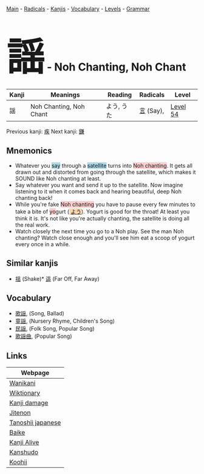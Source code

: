 <style> bigfont {font-size: 100px}</style>
[Main](../README.md) -
[Radicals](../radicals.md) -
[Kanjis](../kanjis.md) -
[Vocabulary](../vocabulary.md) -
[Levels](../levels.md) -
[Grammar](../grammar.md)
# <bigfont> 謡</bigfont> - Noh Chanting, Noh Chant 

| Kanji | Meanings | Reading | Radicals | Level |
| --- | --- | --- | --- | --- |
| 謡 | Noh Chanting, Noh Chant | よう, うた | [言](../radicals/言.md) (Say),  | [Level 54](../levels/wk_level54.md) |

Previous kanji: [疾](疾.md) Next kanji: [鎌](鎌.md) 

## Mnemonics
 * Whatever you <span style="background-color:#ADD8E6"> say</span> through a <span style="background-color:#ADD8E6"> satellite</span> turns into <span style="background-color:#ffcccb"> Noh chanting</span>. It gets all drawn out and distorted from going through the satellite, which makes it SOUND like Noh chanting at least.
* Say whatever you want and send it up to the satellite. Now imagine listening to it when it comes back and hearing beautiful, deep Noh chanting back!
* While you're fake <span style="background-color:#ffcccb"> Noh chanting</span> you have to pause every few minutes to take a bite of <span style="background-color:#ffcccb"> yo</span>gurt (<span style="background-color:#fed8b1"> [よう](https://jisho.org/search/よう)</span>). Yogurt is good for the throat! At least you think it is. It's not like you're actually chanting, the satellite is doing all the real work.
* Watch closely the next time you go to a Noh play. See the man Noh chanting? Watch close enough and you'll see him eat a scoop of yogurt every once in a while.


## Similar kanjis
 * [揺](揺.md) (Shake)* [遥](遥.md) (Far Off, Far Away)


## Vocabulary
 * [歌謡](../vocabulary/謡.md), (Song, Ballad)
* [童謡](../vocabulary/謡.md), (Nursery Rhyme, Children's Song)
* [民謡](../vocabulary/謡.md), (Folk Song, Popular Song)
* [歌謡曲](../vocabulary/謡.md), (Popular Song)



## Links 

| Webpage |
| --- |
| [Wanikani          ](https://www.wanikani.com/kanji/謡) |
| [Wiktionary        ](https://en.wiktionary.org/wiki/謡) |
| [Kanji damage      ](http://www.kanjidamage.com/kanji/search?utf8=✓&q=謡) |
| [Jitenon           ](https://jitenon.com/kanji/謡) |
| [Tanoshii japanese ](https://www.tanoshiijapanese.com/dictionary/kanji.cfm?k=謡) |
| [Baike             ](https://baike.baidu.com/item/謡) |
| [Kanji Alive       ](https://app.kanjialive.com/謡) |
| [Kanshudo          ](https://www.kanshudo.com/searchmn?q=謡) |
| [Koohii            ](https://kanji.koohii.com/study/kanji/謡) |
